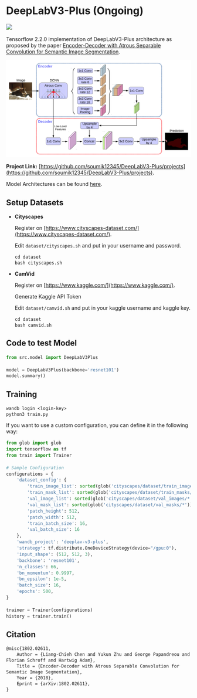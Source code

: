 # DeepLabV3-Plus (Ongoing)

[![](https://camo.githubusercontent.com/7ce7d8e78ad8ddab3bea83bb9b98128528bae110/68747470733a2f2f616c65656e34322e6769746875622e696f2f6261646765732f7372632f74656e736f72666c6f772e737667)](https://tensorflow.org/)

Tensorflow 2.2.0 implementation of DeepLabV3-Plus architecture as proposed by the paper [Encoder-Decoder with Atrous Separable
Convolution for Semantic Image Segmentation](https://arxiv.org/pdf/1802.02611.pdf).

![](./assets/deeplabv3_plus_diagram.png)

**Project Link:** [https://github.com/soumik12345/DeepLabV3-Plus/projects](https://github.com/soumik12345/DeepLabV3-Plus/projects).

Model Architectures can be found [here](./models.md).

## Setup Datasets

- **Cityscapes**

    Register on [https://www.cityscapes-dataset.com/](https://www.cityscapes-dataset.com/).

    Edit `dataset/cityscapes.sh` and put in your username and password.

    ```shell script
    cd dataset
    bash cityscapes.sh
    ```

- **CamVid**
    
    Register on [https://www.kaggle.com/](https://www.kaggle.com/).
    
    Generate Kaggle API Token
    
    Edit `dataset/camvid.sh` and put in your kaggle username and kaggle key.
    
    ```shell script
    cd dataset
    bash camvid.sh
    ```

## Code to test Model

```python
from src.model import DeepLabV3Plus

model = DeepLabV3Plus(backbone='resnet101')
model.summary()
```

## Training

```shell script
wandb login <login-key>
python3 train.py
```

If you want to use a custom configuration, you can define it in the following way:

```python
from glob import glob
import tensorflow as tf
from train import Trainer

# Sample Configuration
configurations = {
    'dataset_config': {
        'train_image_list': sorted(glob('cityscapes/dataset/train_images/*')),
        'train_mask_list': sorted(glob('cityscapes/dataset/train_masks/*')),
        'val_image_list': sorted(glob('cityscapes/dataset/val_images/*')),
        'val_mask_list': sorted(glob('cityscapes/dataset/val_masks/*')),
        'patch_height': 512,
        'patch_width': 512,
        'train_batch_size': 16,
        'val_batch_size': 16
    },
    'wandb_project': 'deeplav-v3-plus',
    'strategy': tf.distribute.OneDeviceStrategy(device="/gpu:0"),
    'input_shape': (512, 512, 3),
    'backbone': 'resnet101',
    'n_classes': 66,
    'bn_momentum': 0.9997,
    'bn_epsilon': 1e-5,
    'batch_size': 16,
    'epochs': 500,
}

trainer = Trainer(configurations)
history = trainer.train()
```

## Citation

```
@misc{1802.02611,
    Author = {Liang-Chieh Chen and Yukun Zhu and George Papandreou and Florian Schroff and Hartwig Adam},
    Title = {Encoder-Decoder with Atrous Separable Convolution for Semantic Image Segmentation},
    Year = {2018},
    Eprint = {arXiv:1802.02611},
}
```